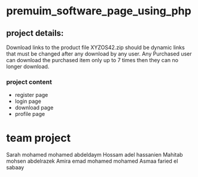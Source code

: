# premuim_software_page_using_php

## project details:
Download links to the product file XYZOS42.zip should be dynamic links that must be changed after any download by any user. 
Any Purchased user can download the purchased item only up to 7 times then they can no longer download. 

### project content
- register page 
- login page 
- download page 
- profile page 

# team project
Sarah mohamed mohamed abdeldaym
Hossam adel hassanien
Mahitab mohsen abdelrazek
Amira emad mohamed mohamed 
Asmaa faried el sabaay